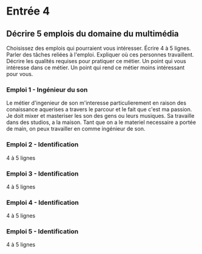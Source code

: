 # Entrée 4
## Décrire 5 emplois du domaine du multimédia
Choisissez des emplois qui pourraient vous intéresser. Écrire 4 à 5 lignes. Parler des tâches reliées à l'emploi. Expliquer où ces personnes travaillent. Décrire les qualités requises pour pratiquer ce métier. Un point qui vous intéresse dans ce métier. Un point qui rend ce métier moins intéressant pour vous. 

### Emploi 1 - Ingénieur du son
Le métier d'ingenieur de son m'interesse particulierement en raison des conaissance aquerises a travers le parcour et le fait que c'est ma passion. Je doit mixer et masteriser les son des gens ou leurs musiques. Sa travaille dans des studios, a la maison. Tant que on a le materiel necessaire a portée de main, on peux travailler en comme ingénieur de son. 
### Emploi 2 - Identification
4 à 5 lignes

### Emploi 3 - Identification
4 à 5 lignes 

### Emploi 4 - Identification
4 à 5 lignes

### Emploi 5 - Identification
4 à 5 lignes


